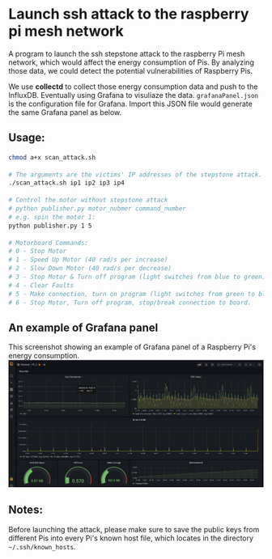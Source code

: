 # Launch ssh attack to the raspberry pi mesh network
A program to launch the ssh stepstone attack to the raspberry Pi mesh network, which would affect the energy consumption of Pis. By analyzing those data, we could detect the potential vulnerabilities of Raspberry Pis.

We use **collectd** to collect those energy consumption data and push to the InfluxDB. Eventually using Grafana to visuliaze the data.
```grafanaPanel.json``` is the configuration file for Grafana. Import this JSON file would generate the same Grafana panel as below.

## Usage:
```bash
chmod a+x scan_attack.sh

# The arguments are the victims' IP addresses of the stepstone attack. The number is arbitrary.
./scan_attack.sh ip1 ip2 ip3 ip4

# Control the motor without stepstone attack
# python publisher.py motor_nubmer command_number
# e.g. spin the motor 1:
python publisher.py 1 5

# Motorboard Commands:
# 0 - Stop Motor
# 1 - Speed Up Motor (40 rad/s per increase)
# 2 - Slow Down Motor (40 rad/s per decrease)
# 3 - Stop Motor & Turn off program (light switches from blue to green)
# 4 - Clear Faults
# 5 - Make connection, turn on program (light switches from green to blue), and start motor in default mode (speed 70 rads/s)
# 6 - Stop Motor, Turn off program, stop/break connection to board.
```

## An example of Grafana panel
This screenshot showing an example of Grafana panel of a Raspberry Pi's energy consumption.
![Grafana Panel](pics/Grafana_screenshot.png "Grafana Panel")
## Notes:
Before launching the attack, please make sure to save the public keys from different Pis into every Pi's known host file, which locates in the directory ```~/.ssh/known_hosts```.